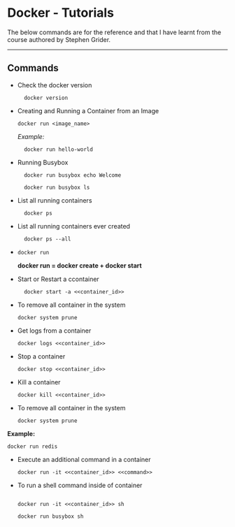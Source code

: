 # Docker - Tutorials

The below commands are for the reference and that I have learnt from the course authored by Stephen Grider.

---

## Commands

- Check the docker version

  ```console
    docker version
  ```

- Creating and Running a Container from an Image

  `docker run <image_name>`

  _Example:_

  ```console
    docker run hello-world
  ```

- Running Busybox

  ```console
    docker run busybox echo Welcome
  ```

  ```console
    docker run busybox ls
  ```

- List all running containers

  ```console
    docker ps
  ```

- List all running containers ever created

  ```console
    docker ps --all
  ```

- `docker run`

  **docker run = docker create + docker start**

- Start or Restart a ccontainer

  ```console
    docker start -a <<container_id>>
  ```

- To remove all container in the system

  ```console
  docker system prune
  ```

- Get logs from a container

  ```console
  docker logs <<container_id>>
  ```

- Stop a container

  ```console
  docker stop <<container_id>>
  ```

- Kill a container
  ```console
  docker kill <<container_id>>
  ```
- To remove all container in the system
  ```console
  docker system prune
  ```

**Example:**

```console
docker run redis
```

- Execute an additional command in a container

  ```console
  docker run -it <<container_id>> <<command>>
  ```

- To run a shell command inside of container

  ```console

  docker run -it <<container_id>> sh

  ```

  ```console
  docker run busybox sh
  ```
